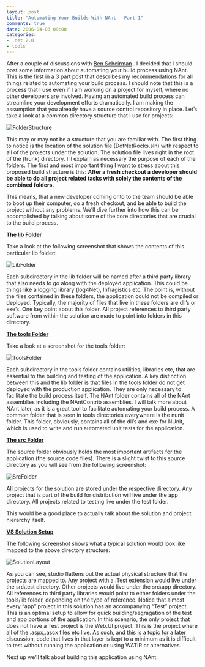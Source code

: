 ```yaml
---
layout: post
title: "Automating Your Builds With NAnt - Part 1"
comments: true
date: 2006-04-03 09:00
categories:
- .net 2.0
- tools
---
```


After a couple of discussions with [Ben Scheirman](http://www.flux88.com/) . I decided that I should post some information about automating your build process using NAnt. This is the first in a 3 part post that describes my recommendations for all things related to automating your build process. I should note that this is a process that I use even if I am working on a project for myself, where no other developers are involved. Having an automated build process can streamline your development efforts dramatically. I am making the assumption that you already have a source control repository in place. Let’s take a look at a common directory structure that I use for projects:

 

<img alt="FolderStructure" src="{{ site.cdn_root }}binary/automatingYourBuildsWithNantPart1/folderStructure.jpg" border="0">

 

This may or may not be a structure that you are familiar with. The first thing to notice is the location of the solution file (DotNetRocks.sln) with respect to all of the projects under the solution. The solution file lives right in the root of the (trunk) directory. I’ll explain as necessary the purpose of each of the folders. The first and most important thing I want to stress about this proposed build structure is this: <strong>After a fresh checkout a developer should be able to do all project related tasks with solely the contents of the combined folders.</strong>

This means, that a new developer coming onto to the team should be able to boot up their computer, do a fresh checkout, and be able to build the project without any problems. We’ll dive further into how this can be accomplished by talking about some of the core directories that are crucial to the build process.

<strong><u>The lib Folder</u></strong>

Take a look at the following screenshot that shows the contents of this particular lib folder:

<img alt="LibFolder" src="{{ site.cdn_root }}binary/automatingYourBuildsWithNantPart1/libFolder.jpg" border="0">

Each subdirectory in the lib folder will be named after a third party library that also needs to go along with the deployed application. This could be things like a logging library (log4Net), Infragistics etc. The point is, without the files contained in these folders, the application could not be compiled or deployed. Typically, the majority of files that live in these folders are dll’s or exe’s. One key point about this folder. All project references to third party software from within the solution are made to point into folders in this directory.

<strong><u>The tools Folder</u></strong>

Take a look at a screenshot for the tools folder:

<img alt="ToolsFolder" src="{{ site.cdn_root }}binary/automatingYourBuildsWithNantPart1/toolsFolder.jpg" border="0">

Each subdirectory in the tools folder contains utilities, libraries etc, that are essential to the building and testing of the application. A key distinction between this and the lib folder is that files in the tools folder do not get deployed with the production application. They are only necessary to facilitate the build process itself. The NAnt folder contains all of the NAnt assemblies including the NAntContrib assemblies. I will talk more about NAnt later, as it is a great tool to facilitate automating your build process. A common folder that is seen in tools directories everywhere is the nunit folder. This folder, obviously, contains all of the dll’s and exe for NUnit, which is used to write and run automated unit tests for the application.

<strong><u>The src Folder</u></strong>

The source folder obviously holds the most important artifacts for the application (the source code files). There is a slight twist to this source directory as you will see from the following screenshot:

<img alt="SrcFolder" src="{{ site.cdn_root }}binary/automatingYourBuildsWithNantPart1/srcFolder.jpg" border="0">

All projects for the solution are stored under the respective directory. Any project that is part of the build for distribution will live under the app directory. All projects related to testing live under the test folder.

 

This would be a good place to actually talk about the solution and project hierarchy itself.

 

<strong><u>VS Solution Setup</u></strong>

The following screenshot shows what a typical solution would look like mapped to the above directory structure:

<img alt="SolutionLayout" src="{{ site.cdn_root }}binary/automatingYourBuildsWithNantPart1/solutionLayout.jpg" border="0">

As you can see, studio flattens out the actual physical structure that the projects are mapped to. Any project with a .Test extension would live under the src\test directory. Other projects would live under the src\app directory. All references to third party libraries would point to either folders under the tools/lib folder, depending on the type of reference. Notice that almost every “app” project in this solution has an accompanying “Test” project. This is an optimal setup to allow for quick building/segragation of the test and app portions of the application. In this scenario, the only project that does not have a Test project is the Web.UI project. This is the project where all of the .aspx,.ascx files etc live. As such, and this is a topic for a later discussion, code that lives in that layer is kept to a minimum as it is difficult to test without running the application or using WATIR or alternatives.

Next up we’ll talk about building this application using NAnt.

